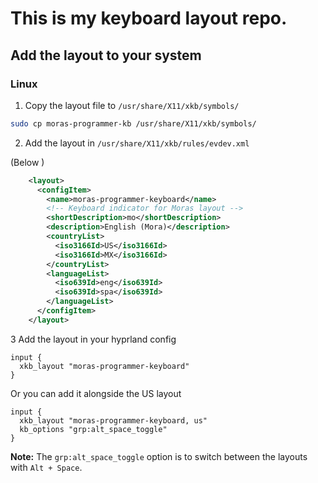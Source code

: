 # This is my keyboard layout repo.

## Add the layout to your system

### Linux

1. Copy the layout file to `/usr/share/X11/xkb/symbols/`

```bash
sudo cp moras-programmer-kb /usr/share/X11/xkb/symbols/
```

2. Add the layout in `/usr/share/X11/xkb/rules/evdev.xml`

(Below <layoutList>)

```xml
    <layout>
      <configItem>
        <name>moras-programmer-keyboard</name>
        <!-- Keyboard indicator for Moras layout -->
        <shortDescription>mo</shortDescription>
        <description>English (Mora)</description>
        <countryList>
          <iso3166Id>US</iso3166Id>
          <iso3166Id>MX</iso3166Id>
        </countryList>
        <languageList>
          <iso639Id>eng</iso639Id>
          <iso639Id>spa</iso639Id>
        </languageList>
      </configItem>
    </layout>
```

3 Add the layout in your hyprland config

```
input {
  xkb_layout "moras-programmer-keyboard"
}
```

Or you can add it alongside the US layout

```
input {
  xkb_layout "moras-programmer-keyboard, us"
  kb_options "grp:alt_space_toggle"
}
```

**Note:** The `grp:alt_space_toggle` option is to switch between the layouts with `Alt + Space`.
